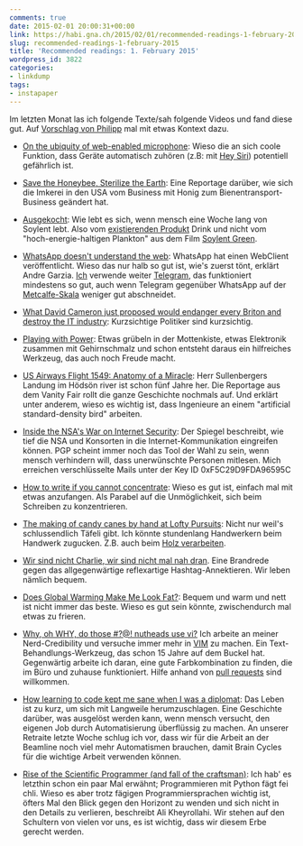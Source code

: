```yaml
---
comments: true
date: 2015-02-01 20:00:31+00:00
link: https://habi.gna.ch/2015/02/01/recommended-readings-1-february-2015/
slug: recommended-readings-1-february-2015
title: 'Recommended readings: 1. February 2015'
wordpress_id: 3822
categories:
- linkdump
tags:
- instapaper
---
```


Im letzten Monat las ich folgende Texte/sah folgende Videos und fand diese gut.
Auf [Vorschlag von Philipp](http://fime.ch/leisure-suite/2015/01/11/weekend-reader-woche-2-2/#comment-1406) mal mit etwas Kontext dazu.




    
  * [On the ubiquity of web-enabled microphone](https://panaudicon.wordpress.com/2015/01/23/on-the-ubiquity-of-web-enabled-microphones/): Wieso die an sich coole Funktion, dass Geräte automatisch zuhören (z.B: mit [Hey Siri](https://duckduckgo.com/?q=hey+siri)) potentiell gefährlich ist.

    
  * [Save the Honeybee, Sterilize the Earth](http://www.psmag.com/nature-and-technology/save-the-honeybee-sterilize-the-earth-pollination-industrial-complex-95566): Eine Reportage darüber, wie sich die Imkerei in den USA vom Business mit Honig zum Bienentransport-Business geändert hat.

    
  * [Ausgekocht](http://blog.neon.de/2015/01/ausgekocht/): Wie lebt es sich, wenn mensch eine Woche lang von Soylent lebt. Also vom [existierenden Produkt](http://www.soylent.me) Drink und nicht vom "hoch-energie-haltigen Plankton" aus dem Film [Soylent Green](https://en.wikipedia.org/wiki/Soylent_Green).

    
  * [WhatsApp doesn't understand the web](http://andregarzia.com/posts/en/whatsappdoesntunderstandtheweb/): WhatsApp hat einen WebClient veröffentlicht. Wieso das nur halb so gut ist, wie's zuerst tönt, erklärt Andre Garzia. [Ich](https://telegram.me/davidhaberthuer) verwende weiter [Telegram](https://telegram.org), das funktioniert mindestens so gut, auch wenn Telegram gegenüber WhatsApp auf der [Metcalfe-Skala](https://de.wikipedia.org/wiki/Metcalfesches_Gesetz) weniger gut abschneidet.

    
  * [What David Cameron just proposed would endanger every Briton and destroy the IT industry](https://boingboing.net/2015/01/13/what-david-cameron-just-propos.html): Kurzsichtige Politiker sind kurzsichtig.

    
  * [Playing with Power](https://vimeo.com/116585007): Etwas grübeln in der Mottenkiste, etwas Elektronik zusammen mit Gehirnschmalz und schon entsteht daraus ein hilfreiches Werkzeug, das auch noch Freude macht.

    
  * [US Airways Flight 1549: Anatomy of a Miracle](http://www.vanityfair.com/style/features/2009/06/us_airways200906): Herr Sullenbergers Landung im Hödsön river ist schon fünf Jahre her. Die Reportage aus dem Vanity Fair rollt die ganze Geschichte nochmals auf. Und erklärt unter anderem, wieso es wichtig ist, dass Ingenieure an einem "artificial standard-density bird" arbeiten.

    
  * [Inside the NSA's War on Internet Security](http://www.spiegel.de/international/germany/inside-the-nsa-s-war-on-internet-security-a-1010361.html): Der Spiegel beschreibt, wie tief die NSA und Konsorten in die Internet-Kommunikation eingreifen können. PGP scheint immer noch das Tool der Wahl zu sein, wenn mensch verhindern will, dass unerwünschte Personen mitlesen. Mich erreichen verschlüsselte Mails unter der Key ID 0xF5C29D9FDA96595C

    
  * [How to write if you cannot concentrate](http://www.noshortageofwork.com/pages/4078): Wieso es gut ist, einfach mal mit etwas anzufangen. Als Parabel auf die Unmöglichkeit, sich beim Schreiben zu konzentrieren.

    
  * [The making of candy canes by hand at Lofty Pursuits](https://www.youtube.com/watch?v=cIKnrFNsGpA): Nicht nur weil's schlussendlich Täfeli gibt. Ich könnte stundenlang Handwerkern beim Handwerk zugucken. Z.B. auch beim [Holz verarbeiten](https://www.youtube.com/watch?v=W1pvUlQgYtk).

    
  * [Wir sind nicht Charlie, wir sind nicht mal nah dran](http://horsthundbrodt.com/wirsindnichtcharlie/). Eine Brandrede gegen das allgegenwärtige reflexartige Hashtag-Annektieren. Wir leben nämlich bequem.

    
  * [Does Global Warming Make Me Look Fat?](http://www.theatlantic.com/magazine/archive/2015/01/will-global-warming-make-me-look-fat/383509/): Bequem und warm und nett ist nicht immer das beste. Wieso es gut sein könnte, zwischendurch mal etwas zu frieren.

    
  * [Why, oh WHY, do those #?@! nutheads use vi?](http://www.viemu.com/a-why-vi-vim.html) Ich arbeite an meiner Nerd-Credibility und versuche immer mehr in [VIM](http://www.vim.org) zu machen. Ein Text-Behandlungs-Werkzeug, das schon 15 Jahre auf dem Buckel hat. Gegenwärtig arbeite ich daran, eine gute Farbkombination zu finden, die im Büro und zuhause funktioniert. Hilfe anhand von [pull requests](https://github.com/habi/dotfiles/blob/master/.vimrc) sind willkommen.

    
  * [How learning to code kept me sane when I was a diplomat](http://www.vikparuchuri.com/blog/how-learning-to-code-kept-me-sane/): Das Leben ist zu kurz, um sich mit Langweile herumzuschlagen. Eine Geschichte darüber, was ausgelöst werden kann, wenn mensch versucht, den eigenen Job durch Automatisierung überflüssig zu machen. An unserer Retraite letzte Woche schlug ich vor, dass wir für die Arbeit an der Beamline noch viel mehr Automatismen brauchen, damit Brain Cycles für die wichtige Arbeit verwenden können.

    
  * [Rise of the Scientific Programmer (and fall of the craftsman)](http://byterot.blogspot.com/2015/01/future-of-programming-rise-of-the-scientific-developer-bigdata-datascience-machine-learning-and-fall-of-the-craftsman.html): Ich hab' es letzthin schon ein paar Mal erwähnt; Programmieren mit Python fägt fei chli. Wieso es aber trotz fägigen Programmiersprachen wichtig ist, öfters Mal den Blick gegen den Horizont zu wenden und sich nicht in den Details zu verlieren, beschreibt Ali Kheyrollahi. Wir stehen auf den Schultern von vielen vor uns, es ist wichtig, dass wir diesem Erbe gerecht werden.


